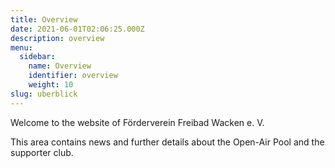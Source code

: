 ```yaml
---
title: Overview
date: 2021-06-01T02:06:25.000Z
description: overview
menu:
  sidebar:
    name: Overview
    identifier: overview
    weight: 10
slug: uberblick
---
```


<!-- Greeting! This is an introduction post. This post tests the followings:

- Hero image is in the same directory as the post.
- This post should be at top of the sidebar.
- Post author should be the same as specified in `author.yaml` file. -->

Welcome to the website of Förderverein Freibad Wacken e. V.

This area contains news and further details about the Open-Air Pool and the supporter club.
